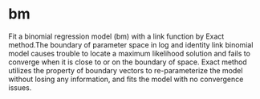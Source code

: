 # bm
Fit a binomial regression model (bm) with a link function by Exact method.The boundary of parameter space in log and identity link binomial model causes trouble to locate a maximum likelihood solution and fails to converge when it is close to or on the boundary of space. Exact method utilizes the property of boundary vectors to re-parameterize the model without losing any information, and fits the model with no convergence issues.
